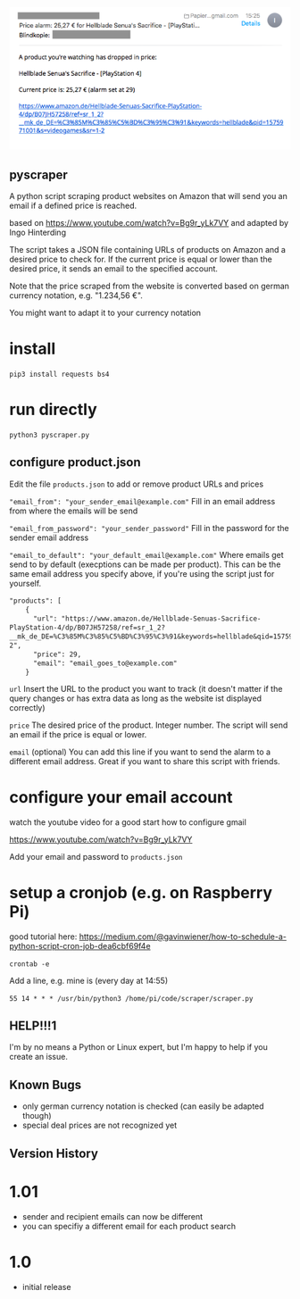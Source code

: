 ![alt text](https://github.com/Esshahn/pyscraper/blob/master/email-screenshot.png "E-Mail")


## pyscraper
A python script scraping product websites on Amazon that will send you an email if a defined price is reached.

based on https://www.youtube.com/watch?v=Bg9r_yLk7VY
and adapted by Ingo Hinterding


The script takes a JSON file containing URLs of products on Amazon and a desired price to check for. If the current price is equal or lower than the desired price, it sends an email to the specified account.

Note that the price scraped from the website is converted based on german currency notation, e.g. "1.234,56 €".

You might want to adapt it to your currency notation

# install
`pip3 install requests bs4`

# run directly
`python3 pyscraper.py`

## configure product.json
Edit the file `products.json` to add or remove product URLs and prices

`"email_from": "your_sender_email@example.com"`
Fill in an email address from where the emails will be send

`"email_from_password": "your_sender_password"`
Fill in the password for the sender email address

`"email_to_default": "your_default_email@example.com"`
Where emails get send to by default (execptions can be made per product). This can be the same email address you specify above, if you're using the script just for yourself.

```
"products": [
    {
      "url": "https://www.amazon.de/Hellblade-Senuas-Sacrifice-PlayStation-4/dp/B07JH57258/ref=sr_1_2?__mk_de_DE=%C3%85M%C3%85%C5%BD%C3%95%C3%91&keywords=hellblade&qid=1575971001&s=videogames&sr=1-2",
      "price": 29,
      "email": "email_goes_to@example.com"
    }
```

`url` 
Insert the URL to the product you want to track (it doesn't matter if the query changes or has extra data as long as the website ist displayed correctly)

`price`
The desired price of the product. Integer number. The script will send an email if the price is equal or lower.

`email` (optional)
You can add this line if you want to send the alarm to a different email address. Great if you want to share this script with friends.


# configure your email account
watch the youtube video for a good start how to configure gmail

https://www.youtube.com/watch?v=Bg9r_yLk7VY

Add your email and password to `products.json`


# setup a cronjob (e.g. on Raspberry Pi)
good tutorial here: https://medium.com/@gavinwiener/how-to-schedule-a-python-script-cron-job-dea6cbf69f4e

`crontab -e`

Add a line, e.g. mine is (every day at 14:55)

`55 14 * * * /usr/bin/python3 /home/pi/code/scraper/scraper.py`


## HELP!!!1
I'm by no means a Python or Linux expert, but I'm happy to help if you create an issue.


## Known Bugs

- only german currency notation is checked (can easily be adapted though)
- special deal prices are not recognized yet

## Version History

# 1.01

- sender and recipient emails can now be different
- you can specifiy a different email for each product search

# 1.0

- initial release

